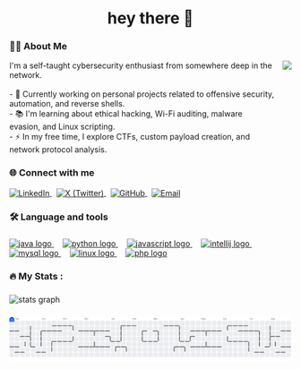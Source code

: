<h1 align="center">hey there 👋</h1>

<h3 align="left">👩‍💻 About Me</h3>

<p>
  <img src="https://media.giphy.com/media/M9gbBd9nbDrOTu1Mqx/giphy.gif" height="150" align="right" style="margin-left: 15px;" />
  I'm a self-taught cybersecurity enthusiast from somewhere deep in the network.<br><br>
  - 🔭 Currently working on personal projects related to offensive security, automation, and reverse shells.<br>
  - 📚 I'm learning about ethical hacking, Wi-Fi auditing, malware evasion, and Linux scripting.<br>
  - ⚡ In my free time, I explore CTFs, custom payload creation, and network protocol analysis.
</p>

<h3 align="left">🌐 Connect with me</h3>

<p align="left">
  <a href="https://linkedin.com/in/tuusuario" target="_blank">
    <img align="center" src="https://cdn.jsdelivr.net/npm/simple-icons@v9/icons/linkedin.svg" alt="LinkedIn" height="30" width="30" />
  </a>
  &nbsp;
  <a href="https://twitter.com/tuusuario" target="_blank">
    <img align="center" src="https://cdn.jsdelivr.net/npm/simple-icons@v9/icons/x.svg" alt="X (Twitter)" height="30" width="30" />
  </a>
  &nbsp;
  <a href="https://github.com/tuusuario" target="_blank">
    <img align="center" src="https://cdn.jsdelivr.net/npm/simple-icons@v9/icons/github.svg" alt="GitHub" height="30" width="30" />
  </a>
  &nbsp;
  <a href="mailto:nexuz0x@proton.me" target="_blank">
    <img align="center" src="https://cdn.jsdelivr.net/npm/simple-icons@v9/icons/gmail.svg" alt="Email" height="30" width="30" />
  </a>
</p>

<h3 align="left">🛠 Language and tools</h3>

###

<div align="left">
  <a href="https://www.java.com/" target="_blank" rel="noopener noreferrer">
    <img src="https://cdn.jsdelivr.net/gh/devicons/devicon/icons/java/java-original.svg" height="40" alt="java logo" />
  </a>
  <img width="12" />
  <a href="https://www.python.org/" target="_blank" rel="noopener noreferrer">
    <img src="https://cdn.jsdelivr.net/gh/devicons/devicon/icons/python/python-original.svg" height="40" alt="python logo" />
  </a>
  <img width="12" />
  <a href="https://developer.mozilla.org/en-US/docs/Web/JavaScript" target="_blank" rel="noopener noreferrer">
    <img src="https://cdn.jsdelivr.net/gh/devicons/devicon/icons/javascript/javascript-original.svg" height="40" alt="javascript logo" />
  </a>
  <img width="12" />
  <a href="https://www.jetbrains.com/idea/" target="_blank" rel="noopener noreferrer">
    <img src="https://cdn.jsdelivr.net/gh/devicons/devicon/icons/intellij/intellij-original.svg" height="40" alt="intellij logo" />
  </a>
  <img width="12" />
  <a href="https://www.mysql.com/" target="_blank" rel="noopener noreferrer">
    <img src="https://cdn.jsdelivr.net/gh/devicons/devicon/icons/mysql/mysql-original.svg" height="40" alt="mysql logo" />
  </a>
  <img width="12" />
  <a href="https://www.linux.org/" target="_blank" rel="noopener noreferrer">
    <img src="https://cdn.jsdelivr.net/gh/devicons/devicon/icons/linux/linux-original.svg" height="40" alt="linux logo" />
  </a>
  <img width="12" />
  <a href="https://www.php.net/" target="_blank" rel="noopener noreferrer">
    <img src="https://cdn.jsdelivr.net/gh/devicons/devicon/icons/php/php-original.svg" height="40" alt="php logo" />
  </a>
</div>

###

<h3 align="left">🔥   My Stats :</h3>

###

<div align="left">
  <img src="https://github-readme-stats.vercel.app/api?username=nexuz0x&hide_title=false&hide_rank=false&show_icons=false&include_all_commits=true&count_private=true&disable_animations=false&theme=dark&locale=en&hide_border=true&order=1" height="250" alt="stats graph"  />
</div>

###

<picture>
  <source media="(prefers-color-scheme: dark)" srcset="https://raw.githubusercontent.com/nexuz0x/nexuz0x/output/pacman-contribution-graph-dark.svg">
  <source media="(prefers-color-scheme: light)" srcset="https://raw.githubusercontent.com/nexuz0x/nexuz0x/output/pacman-contribution-graph.svg">
  <img alt="pacman contribution graph" src="https://raw.githubusercontent.com/nexuz0x/nexuz0x/output/pacman-contribution-graph.svg">
</picture>

###
